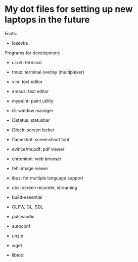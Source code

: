 # My dot files for setting up new laptops in the future

Fonts:

- Iosevka

Programs for development:

- urxvt:        terminal
- tmux:         terminal overlay (multiplexer)
- vim:          text editor
- emacs:        text editor
- mypaint:      paint utility
- i3:           window manager
- i3status:     statusbar
- i3lock:       screen locker
- flameshot:    screenshoot tool
- evince/mupdf: pdf viewer 
- chromium:     web browser
- feh:          image viewer
- ibus:         for multiple language support
- obs:          screen recorder, streaming

- build-essential
- GLFW, GL, SDL
- pulseaudio
- autoconf
- unzip
- wget
- libtool
